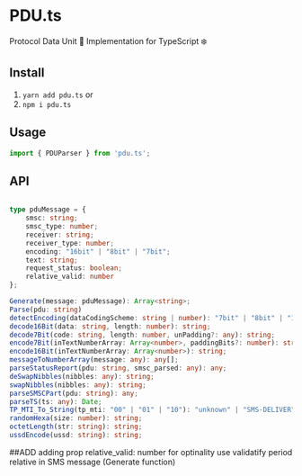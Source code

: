 # PDU.ts
Protocol Data Unit 🦂 Implementation for TypeScript ❄️


## Install
1. `yarn add pdu.ts`
or
1. `npm i pdu.ts`


## Usage

```TypeScript
import { PDUParser } from 'pdu.ts';
```


## API

```TypeScript

type pduMessage = {
    smsc: string;
    smsc_type: number;
    receiver: string;
    receiver_type: number;
    encoding: "16bit" | "8bit" | "7bit";
    text: string;
    request_status: boolean;
    relative_valid: number
};

Generate(message: pduMessage): Array<string>;
Parse(pdu: string)
detectEncoding(dataCodingScheme: string | number): "7bit" | "8bit" | "16bit";
decode16Bit(data: string, length: number): string;
decode7Bit(code: string, length: number, unPadding?: any): string;
encode7Bit(inTextNumberArray: Array<number>, paddingBits?: number): string;
encode16Bit(inTextNumberArray: Array<number>): string;
messageToNumberArray(message: any): any[];
parseStatusReport(pdu: string, smsc_parsed: any): any;
deSwapNibbles(nibbles: any): string;
swapNibbles(nibbles: any): string;
parseSMSCPart(pdu: string): any;
parseTS(ts: any): Date;
TP_MTI_To_String(tp_mti: "00" | "01" | "10"): "unknown" | "SMS-DELIVER" | "SMS-SUBMIT" | "SMS-STATUS-REPORT";
randomHexa(size: number): string;
octetLength(str: string): string;
ussdEncode(ussd: string): string;

```

##ADD
adding prop relative_valid: number for optinality use validatify period relative in SMS message (Generate function)
